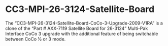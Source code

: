 # CC3-MPI-26-3124-Satellite-Board
The “CC3-MPI-26-3124-Satellite-Board-CoCo-3-Upgrade-2009-V1RA” is a clone of the “Part # AXX-7119 Satellite Board for 26-3124” Multi-Pak Interface CoCo 3 upgrade with the additional feature of being switchable between CoCo ½ or 3 mode.
